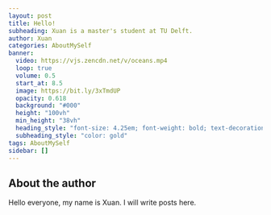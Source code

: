 ```yaml
---
layout: post
title: Hello!
subheading: Xuan is a master's student at TU Delft.
author: Xuan
categories: AboutMySelf
banner:
  video: https://vjs.zencdn.net/v/oceans.mp4
  loop: true
  volume: 0.5
  start_at: 8.5
  image: https://bit.ly/3xTmdUP
  opacity: 0.618
  background: "#000"
  height: "100vh"
  min_height: "38vh"
  heading_style: "font-size: 4.25em; font-weight: bold; text-decoration: underline"
  subheading_style: "color: gold"
tags: AboutMySelf
sidebar: []
---
```



## About the author

Hello everyone, my name is Xuan. I will write posts here.